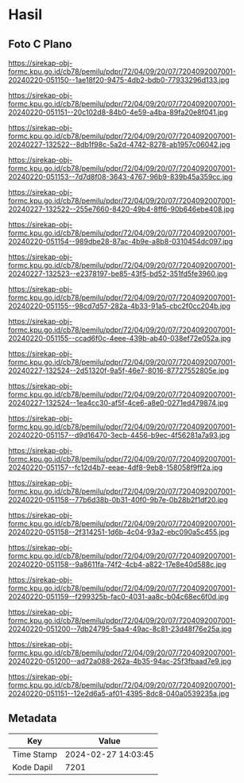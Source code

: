 # Hasil

## Foto C Plano

https://sirekap-obj-formc.kpu.go.id/cb78/pemilu/pdpr/72/04/09/20/07/7204092007001-20240220-051150--1ae18f20-9475-4db2-bdb0-77933296d133.jpg

https://sirekap-obj-formc.kpu.go.id/cb78/pemilu/pdpr/72/04/09/20/07/7204092007001-20240220-051151--20c102d8-84b0-4e59-a4ba-89fa20e8f041.jpg

https://sirekap-obj-formc.kpu.go.id/cb78/pemilu/pdpr/72/04/09/20/07/7204092007001-20240227-132522--8db1f98c-5a2d-4742-8278-ab1957c06042.jpg

https://sirekap-obj-formc.kpu.go.id/cb78/pemilu/pdpr/72/04/09/20/07/7204092007001-20240220-051153--7d7d8f08-3643-4767-96b9-839b45a359cc.jpg

https://sirekap-obj-formc.kpu.go.id/cb78/pemilu/pdpr/72/04/09/20/07/7204092007001-20240227-132522--255e7660-8420-49b4-8ff6-90b646ebe408.jpg

https://sirekap-obj-formc.kpu.go.id/cb78/pemilu/pdpr/72/04/09/20/07/7204092007001-20240220-051154--989dbe28-87ac-4b9e-a8b8-0310454dc097.jpg

https://sirekap-obj-formc.kpu.go.id/cb78/pemilu/pdpr/72/04/09/20/07/7204092007001-20240227-132523--e2378197-be85-43f5-bd52-351fd5fe3960.jpg

https://sirekap-obj-formc.kpu.go.id/cb78/pemilu/pdpr/72/04/09/20/07/7204092007001-20240220-051155--98cd7d57-282a-4b33-91a5-cbc2f0cc204b.jpg

https://sirekap-obj-formc.kpu.go.id/cb78/pemilu/pdpr/72/04/09/20/07/7204092007001-20240220-051155--ccad6f0c-4eee-439b-ab40-038ef72e052a.jpg

https://sirekap-obj-formc.kpu.go.id/cb78/pemilu/pdpr/72/04/09/20/07/7204092007001-20240227-132524--2d51320f-9a5f-46e7-8016-87727552805e.jpg

https://sirekap-obj-formc.kpu.go.id/cb78/pemilu/pdpr/72/04/09/20/07/7204092007001-20240227-132524--1ea4cc30-af5f-4ce6-a8e0-0271ed479874.jpg

https://sirekap-obj-formc.kpu.go.id/cb78/pemilu/pdpr/72/04/09/20/07/7204092007001-20240220-051157--d9d16470-3ecb-4456-b9ec-4f56281a7a93.jpg

https://sirekap-obj-formc.kpu.go.id/cb78/pemilu/pdpr/72/04/09/20/07/7204092007001-20240220-051157--fc12d4b7-eeae-4df8-9eb8-158058f9ff2a.jpg

https://sirekap-obj-formc.kpu.go.id/cb78/pemilu/pdpr/72/04/09/20/07/7204092007001-20240220-051158--77b6d38b-0b31-40f0-9b7e-0b28b2f1df20.jpg

https://sirekap-obj-formc.kpu.go.id/cb78/pemilu/pdpr/72/04/09/20/07/7204092007001-20240220-051158--2f314251-1d6b-4c04-93a2-ebc090a5c455.jpg

https://sirekap-obj-formc.kpu.go.id/cb78/pemilu/pdpr/72/04/09/20/07/7204092007001-20240220-051158--9a8611fa-74f2-4cb4-a822-17e8e40d588c.jpg

https://sirekap-obj-formc.kpu.go.id/cb78/pemilu/pdpr/72/04/09/20/07/7204092007001-20240220-051159--f299325b-fac0-4031-aa8c-b04c68ec6f0d.jpg

https://sirekap-obj-formc.kpu.go.id/cb78/pemilu/pdpr/72/04/09/20/07/7204092007001-20240220-051200--7db24795-5aa4-49ac-8c81-23d48f76e25a.jpg

https://sirekap-obj-formc.kpu.go.id/cb78/pemilu/pdpr/72/04/09/20/07/7204092007001-20240220-051200--ad72a088-262a-4b35-94ac-25f3fbaad7e9.jpg

https://sirekap-obj-formc.kpu.go.id/cb78/pemilu/pdpr/72/04/09/20/07/7204092007001-20240220-051151--12e2d6a5-af01-4395-8dc8-040a0539235a.jpg


## Metadata

| Key        | Value               |
| ---------- | ------------------- |
| Time Stamp | 2024-02-27 14:03:45 |
| Kode Dapil | 7201                |



